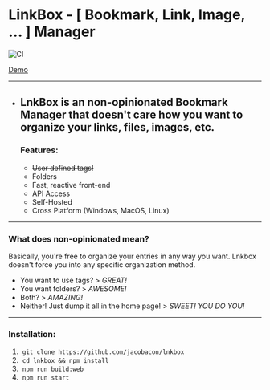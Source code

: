 # LinkBox - [ Bookmark, Link, Image, ... ] Manager

![CI](https://github.com/jacobacon/lnkbox/workflows/CI/badge.svg?branch=master)

[Demo](http://lnkbox-bookmarks.herokuapp.com/#/)

---

- ## LnkBox is an non-opinionated Bookmark Manager that doesn't care how you want to organize your links, files, images, etc.

  ### Features:

  - ~~User defined tags!~~
  - Folders
  - Fast, reactive front-end
  - API Access
  - Self-Hosted
  - Cross Platform (Windows, MacOS, Linux)

---

### What does non-opinionated mean?

Basically, you're free to organize your entries in any way you want. Lnkbox doesn't force you into any specific organization method.

- You want to use tags? > _GREAT!_
- You want folders? > _AWESOME!_
- Both? > _AMAZING!_
- Neither! Just dump it all in the home page! > _SWEET! YOU DO YOU!_

---

### Installation:

1. &nbsp;`git clone https://github.com/jacobacon/lnkbox`
2. &nbsp;`cd lnkbox && npm install`
3. &nbsp;`npm run build:web`
4. &nbsp;`npm run start`
